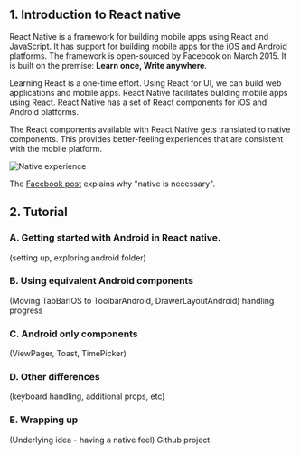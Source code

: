 ## 1. Introduction to React native
React Native is a framework for building mobile apps using React and JavaScript. It has support for building mobile apps for the iOS and Android platforms. The framework is open-sourced by Facebook on March 2015. It is built on the premise: **Learn once, Write anywhere**.

Learning React is a one-time effort. Using React for UI, we can build web applications and mobile apps.  React Native facilitates building mobile apps using React. React Native has a set of React components for iOS and Android platforms.

The React components available with React Native gets translated to native components. This provides better-feeling experiences that are consistent with the mobile platform.

![Native experience](https://cdn.filestackcontent.com/UImfsa8oT293dLJNKxIa "Native experience")

The [Facebook post](https://code.facebook.com/posts/1014532261909640/react-native-bringing-modern-web-techniques-to-mobile/) explains why "native is necessary".

## 2. Tutorial

### A. Getting started with Android in React native.

(setting up, exploring android folder)

### B.  Using equivalent Android components

(Moving TabBarIOS to ToolbarAndroid, DrawerLayoutAndroid)
handling progress

### C. Android only components

(ViewPager, Toast, TimePicker)

### D. Other differences

(keyboard handling, additional props, etc)

### E. Wrapping up
(Underlying idea - having a native feel)
Github project.
